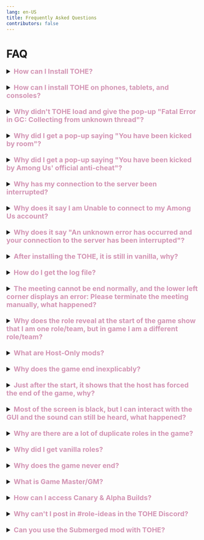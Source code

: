 ```yaml
---
lang: en-US
title: Frequently Asked Questions
contributors: false
---
```


# FAQ

<font size=4em>
<details>
<summary><b><font color=#d395b4>How can I Install TOHE?</font></b></summary>

Visit the [Install](/Install.html) page! This guides you through installing TOHE on etiher Steam, Epic, or Xbox App, and also shows you how to install Alpha & Canary Builds.
</details>
<br>
<details>
<summary><b><font color=#d395b4>How can I install TOHE on phones, tablets, and consoles?</font></b></summary>

You can only install mods on PC/Computer. You must have the Steam, Epic, Xbox App, or Itch versions of Among Us to download mods. If you have no PC/Computer, you don’t need to worry as, even if you don't have/can't get the mod, you can still join Host-Only mods (such as TOHE, TOH, PL, etc) as long as you have Among Us on any device! You can find the lobbies of these mods to join and play as long as you are on the right game version.
</details>
<br>
<details>
<summary><b><font color=#d395b4>Why didn't TOHE load and give the pop-up "Fatal Error in GC: Collecting from unknown thread"?</font></b></summary>

This can randomly happen due to errors in the code. re-installing TOHE + re-pasting your Vanilla Among Us files will allow you to play again. If this happens constantly, please be patient as Developers are aware of this error. PS: Make sure you copy important files before re-installing (such as files in your Language folder, TOHE-Data folder, etc).
</details>
<br>
<details>
<summary><b><font color=#d395b4>Why did I get a pop-up saying "You have been kicked by room"?</font></b></summary>

This issue may occur because the room prohibits sending certain messages, such as saying "start" or other variants such as "begin". Some other causes could be that you weren't logged in, used banned words, had a banned nickname, have been banned before, or you could just be on a blacklisted device, (Check [System Settings](/options/Settings/System.html)). It may also be caused by EAC anti-cheat. If none of the above is true, then you were probably just kicked out manually by the host, or got vote-kicked by other players. Another reason you may get kicked is just connection issues.
</details>
<br>
<details>
<summary><b><font color=#d395b4>Why did I get a pop-up saying "You have been kicked by Among Us' official anti-cheat"?</font></b></summary>

The official Among Us anti-cheat system often treats mods as cheats and may kick you out of the game. This situation is unavoidable, and all Host-Only mods have this problem. If you still want to enter a lobby to play, you can only contact the host to reopen the lobby.
</details>
<br>
<details>
<summary><b><font color=#d395b4>Why has my connection to the server been interrupted?</font></b></summary>

If you find that other people can play normally, there are two possibilities:

1. Among Us official servers are overloaded, this situation cannot be avoided.

2. It's time for you to replace the accelerator. If a large number of players are reporting this problem, it is because of a bug in the mod, please wait patiently for the fix and update.
</details>
<br>
<details>
<summary><b><font color=#d395b4>Why does it say I am Unable to connect to my Among Us account?</font></b></summary>

There are a few possiblities such as having bad network strength, changing your VPN/VPN instability may also cause this problem. Some solutions are to restart the game, restart the VPN, restarting your router, or restarting the computer entirely.
</details>
<br>
<details>
<summary><b><font color=#d395b4>Why does it say "An unknown error has occurred and your connection to the server has been interrupted"?</font></b></summary>

Unfortunately, this is a disconnection caused by a mod error or server error. If possible, please send the logs in a #bug-report to solve the problem as soon as possible. Of course, this does not rule out your network reasons.
</details>
<br>
<details>
<summary><b><font color=#d395b4>After installing the TOHE, it is still in vanilla, why?</font></b></summary>

1. This may be caused by your antivirus software identifying the mod as a virus and automatically deleting it. Please try to close the antivirus software and reinstall it.

2. Please make sure that your game path does not contain any non-English, any characters other than English and numbers in the path may cause the mod to fail to load.
</details>
<br>
<details>
<summary><b><font color=#d395b4>How do I get the log file?</font></b></summary>

You have three methods to get log files:

1. Press <kbd>Ctrl</kbd> + <kbd>F1</kbd> in the game, then you can find the log file on your desktop, the file name starts with `TOHE...`.

2. Send the message "/dump" in the game, then you can find the log file on your desktop, the file name starts with `TOHE...`.

3. Please find your Among Us game directory, enter the `Among Us/BepInEx` folder, and then you will see a file called `LogOutput.log`, this is the log file.
</details>
<br>
<details>
<summary><b><font color=#d395b4>The meeting cannot be end normally, and the lower left corner displays an error: Please terminate the meeting manually, what happened?</font></b></summary>

This is due to some bugs in the meeting billing that prevent the meeting from ending normally. Please press <kbd>Shift</kbd> + <kbd>M</kbd> + <kbd>Enter</kbd> to end the meeting forcefully. If possible, please send the log file to the devs so that they can solve the problem as soon as possible.
</details>
<br>
<details>
<summary><b><font color=#d395b4>Why does the role reveal at the start of the game show that I am one role/team, but in game I am a different role/team?</font></b></summary>

In order to be compatible with vanilla, Host-only mods have to give you a Impostor base so that you can have the kill button. (Or for some roles, such as Crewpostor, you are an Impostor but your base is Engineer so that you can do Tasks to kill.) So for players who don't have the mod installed, you will see that you are an Impostor with no teammates. The initial team you are on is your role base. Please look at the bottom of your screen on the Role Reveal screen, or above your name in game to see what your actual role/team is.
</details>
<br>
<details>
<summary><b><font color=#d395b4>What are Host-Only mods?</font></b></summary>

Host-Only mods are mods that are compatible with vanilla clients, meaning it only needs to be installed by the host and other players can still play without installing the mod.
</details>
<br>
<details>
<summary><b><font color=#d395b4>Why does the game end inexplicably?</font></b></summary>

The game will end suddenly if there are an equal amount of Impostors alive to Non-Killing players (and the victory condition of a Neutral isn't met), the victory conditions of a Neutral is met, or the Crew is done all of their tasks. Some other possibilities may include:

1. You have turned on the "Ghost ignores tasks" option and all alive players are finished tasks.

2. You have made the punishment of the "Voting Mode" option to be Suicide, which could have killing all players, leaving Impostors or Neutrals alive to take the win.

3. The host or a certain player made a fatal error, and the mod forcibly ended the game to prevent the game from being frozen.

4. None of these, make a `#bug-report` (Include Logs from /dump!)
</details>
<br>
<details>
<summary><b><font color=#d395b4>Just after the start, it shows that the host has forced the end of the game, why?</font></b></summary>

It's a protection mechanism, just ignore it and keep playing. The reason this occurs is because, there is a bug with Host-Only mods that fails to assign roles. When the bug occurs in the original Town of Host, the host will not be able to see the start button, and other players will be loaded with an infinite black screen. In this case, everyone can only exit the game. In Town of Host: Enhanced, in order to avoid this situation, it will automatically detect whether other players are stuck in loading, and if detected, the game will be automatically terminated to prevent everyone from being stuck.
</details>
<br>
<details>
<summary><b><font color=#d395b4>Most of the screen is black, but I can interact with the GUI and the sound can still be heard, what happened?</font></b></summary>

This is caused by the failure of the client to assign roles, and it is also one of the unavoidable problems of Host-Only mods. Unfortunately, when this happens, you have to quit the game or just wait until the game ends.
</details>
<br>
<details>
<summary><b><font color=#d395b4>Why are there are a lot of duplicate roles in the game?</font></b></summary>

This most likely isn't a bug, please make sure the duplicated role has a Maximum of 1 rather than 2-15.
</details>
<br>
<details>
<summary><b><font color=#d395b4>Why did I get vanilla roles?</font></b></summary>

There are a few posibilities

1. You might need to turn on the "Disable vanilla roles" option.

2. You may need to enable more roles or allow more players to be the same role.

3. You may come accross this message: "There are incompatible roles in your role list, you may experience vanilla roles", which means you have a certain role & it's addon form enabled, (You can find info on what roles/addons are incompatible on these pages: [Crewmate](/options/Crewmates/Vanilla/Crewmate.html) | [Engineer](/options/Crewmates/Vanilla/Engineer.html) | [Scientist](/options/Crewmates/Vanilla/Scientist.html)) (This should not occur anymore as of 1.2.1 Alpha 3)

4. Eraser might've erased your role, resetting you to your base role (Impostor/Shapeshifter/Crewmate/Engineer/Scientist are all Base Roles (Base Role =/= Team/Role))

5. You may have killed a player with the [OIIAI](/options/Addons/Mixed/OIIAI.html) Add-on. This is normal in this case, as OIIAI resets their killers role to their base role. (Refer Above) 
</details>
<br>
<details>
<summary><b><font color=#d395b4>Why does the game never end?</font></b></summary>

There are a few possibilities,

1. You have enabled "No Game End" in settings. Please turn it off to play normally.

2. If there is equal amount of Crewmates to Impostors, a Crewmate may have the Scizophrenic addon (count as 2 people)

3. If Cultist is enabled, you might have "Charmed players count as" set to Cultist. You need to have it set to Nothing (They will not count as an Alive player) or Original Team (They will count as their Original Team), as setting it to Cultist means that Charmed players are counted as another alive Cultist. (they wont have recruiting powers like Cultist but game will treat them like they are Cultist.)

4. Nobody has met their victory condition. (This may be obvious but, Impostors haven't killed everyone, Crewmates haven't finished all tasks/exiled all evil roles, etc)

5. None of these, make a `#bug-report` (Include Logs from /dump!)
</details>
<br>
<details>
<summary><b><font color=#d395b4>What is Game Master/GM?</font></b></summary>

The Game Master is an observer role.<br>
Their presence has no effect on the game, and all players know who the Game Master is. The Game Master role will be assigned to the host, who will automatically become a ghost at the start of the game.<br>
(Note: You can enable this in the Settings Gear. If you want to play normally, disable in again in the Settings Gear)
</details>
<br>
<details>
<summary><b><font color=#d395b4>How can I access Canary & Alpha Builds?</font></b></summary>

1. Anybody can get Canary Access by visiting `#canary-builds` in the TOHE Discord.

2. Become a Contributor, Tester, or Sponsor (Insider+) for Alpha Access.<br>
Read near the bottom of the [Install](/Install.html) page.
</details>
<br>
<details>
<summary><b><font color=#d395b4>Why can't I post in #role-ideas in the TOHE Discord?</font></b></summary>

Role Ideas are currently locked to Sponsors, Nitro Boosters, & Contributors. This is so that the Developers/Contributors of TOHE can catch up on role ideas. The channel will open back up at a later date, but there's not a specific time.
</details>
<br>
<details>
<summary><b><font color=#d395b4>Can you use the Submerged mod with TOHE?</font></b></summary>

While this is technically possible, we don't recommend it as Submerged still requires all players to have it installed to play. If you do want to attempt this, we can say that the host would need Town of Host: Enhanced (TOHE) installed (as it's intended for only the host to install), as well as having Submerged installed. All of the people in your lobby could join normally but they would need the Submerged mod installed. (This applies to any custom Among Us map, Submerged is used in the example however, as it's one of the most popular)
</details>
</font>